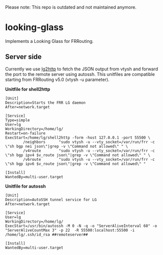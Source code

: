 Please note: This repo is outdated and not maintained anymore. 


# looking-glass

Implements a Looking Glass for FRRouting.

## Server side

Currently we use [lg2http](https://github.com/msoap/shell2http) to fetch the JSON output from vtysh and forward the port to the remote server using autossh.
This unitfiles are compatible starting from FRRouting v5.0 (vtysh -u parameter).


**Unitfile for shell2http**
```
[Unit]
Description=Starts the FRR LG daemon
After=network.target

[Service]
Type=simple
User=lg
WorkingDirectory=/home/lg/
Restart=on-failure
ExecStart=/home/lg/shell2http -form -host 127.0.0.1 -port 55500 \
        /neighbors      "sudo vtysh -u --vty_socket=/var/run/frr -c \"sh bgp nei json\"|grep -v \"Command not allowed\" " \
        /v4route        "sudo vtysh -u --vty_socket=/var/run/frr -c \"sh bgp ipv4 $v_route json\"|grep -v \"Command not allowed\" " \
        /v6route        "sudo vtysh -u --vty_socket=/var/run/frr -c \"sh bgp ipv6 $v_route json\"|grep -v \"Command not allowed\" "

[Install]
WantedBy=multi-user.target
```

**Unitfile for autossh**
```
[Unit]
Description=AutoSSH tunnel service for LG
After=network.target

[Service]
User=lg
WorkingDirectory=/home/lg/
ExecStart=/usr/bin/autossh -M 0 -N -q -o "ServerAliveInterval 60" -o "ServerAliveCountMax 3" -p 22  -R 55500:localhost:55500 -i /home/lg/.ssh/id_rsa ##remoteserver##

[Install]
WantedBy=multi-user.target
```


